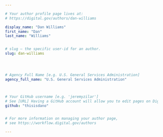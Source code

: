 ```yaml
---

# Your author profile page lives at:
# https://digital.gov/authors/dan-williams

display_name: "Dan Williams"
first_name: "Dan"
last_name: "Williams"


# slug — the specific user-id for an author.
slug: dan-williams




# Agency Full Name [e.g. U.S. General Services Administration]
agency_full_name: "U.S. General Services Administration"



# Your GitHub username [e.g. 'jeremyzilar']
# See [URL] Having a GitHub account will allow you to edit pages on DigitalGov. The image used in your GitHub account can also be used to populate your digital.gov profile photo.
github: "thisisdano"


# For more information on managing your author page,
# see https://workflow.digital.gov/authors

---
```

